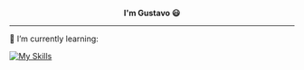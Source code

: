 <p align="center">
 <strong> I'm Gustavo 😃 </strong>
</p>
<hr></hr>

  🌱 I’m currently learning:
  
[![My Skills](https://skillicons.dev/icons?i=js,html,css,ts,linux)](https://skillicons.dev)
  



<!--


- 🔭 I’m currently working on ...
- 
- 👯 I’m looking to collaborate on ...
- 🤔 I’m looking for help with ...
- 💬 Ask me about ...
- 📫 How to reach me: ...
- 😄 Pronouns: ...
- ⚡ Fun fact: ...
-->
